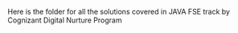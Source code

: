 Here is the folder for all the solutions covered in JAVA FSE track by Cognizant Digital Nurture Program
